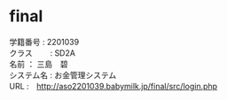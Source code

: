 # final
学籍番号   :  2201039 <br>
クラス　　 :  SD2A <br>
名前       ： 三島　碧<br>
システム名 :  お金管理システム<br>
URL        :　http://aso2201039.babymilk.jp/final/src/login.php


